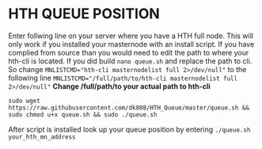 # HTH QUEUE POSITION

Enter follwing line on your server where you have a HTH full node. This will only work if you installed your masternode with an install script. If you have complied from source than you would need to edit the path to where your hth-cli is located. If you did build `nano queue.sh` and replace the path to cli. So change `MNLISTCMD="hth-cli masternodelist full 2>/dev/null"` to the following line
`MNLISTCMD="/full/path/to/hth-cli masternodelist full 2>/dev/null"` **Change /full/path/to your actual path to hth-cli**

```
sudo wget https://raw.githubusercontent.com/dk808/HTH_Queue/master/queue.sh && sudo chmod u+x queue.sh && sudo ./queue.sh
```
After script is installed look up your queue position by entering `./queue.sh your_hth_mn_address`

